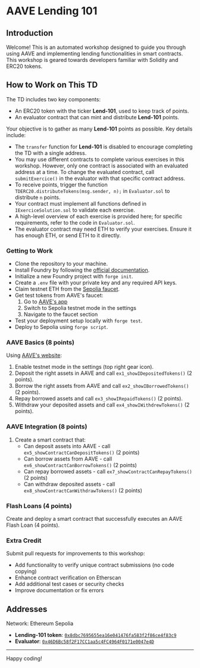 # AAVE Lending 101

## Introduction
Welcome! This is an automated workshop designed to guide you through using AAVE and implementing lending functionalities in smart contracts. This workshop is geared towards developers familiar with Solidity and ERC20 tokens.

## How to Work on This TD
The TD includes two key components:
- An ERC20 token with the ticker **Lend-101**, used to keep track of points.
- An evaluator contract that can mint and distribute **Lend-101** points.

Your objective is to gather as many **Lend-101** points as possible. Key details include:
- The `transfer` function for **Lend-101** is disabled to encourage completing the TD with a single address.
- You may use different contracts to complete various exercises in this workshop. However, only one contract is associated with an evaluated address at a time. To change the evaluated contract, call `submitExercice()` in the evaluator with that specific contract address.
- To receive points, trigger the function `TDERC20.distributeTokens(msg.sender, n);` in `Evaluator.sol` to distribute `n` points.
- Your contract must implement all functions defined in `IExerciceSolution.sol` to validate each exercise.
- A high-level overview of each exercise is provided here; for specific requirements, refer to the code in `Evaluator.sol`.
- The evaluator contract may need ETH to verify your exercises. Ensure it has enough ETH, or send ETH to it directly.

### Getting to Work
- Clone the repository to your machine.
- Install Foundry by following the [official documentation](https://book.getfoundry.sh/getting-started/installation).
- Initialize a new Foundry project with `forge init`.
- Create a `.env` file with your private key and any required API keys.
- Claim testnet ETH from the [Sepolia faucet](https://sepoliafaucet.com/).
- Get test tokens from AAVE's faucet:
  1. Go to [AAVE's app](https://app.aave.com/)
  2. Switch to Sepolia testnet mode in the settings
  3. Navigate to the faucet section
- Test your deployment setup locally with `forge test`.
- Deploy to Sepolia using `forge script`.

### AAVE Basics (8 points)
Using [AAVE's website](https://app.aave.com/):
1. Enable testnet mode in the settings (top right gear icon).
2. Deposit the right assets in AAVE and call `ex1_showIDepositedTokens()` (2 points).
3. Borrow the right assets from AAVE and call `ex2_showIBorrowedTokens()` (2 points).
4. Repay borrowed assets and call `ex3_showIRepaidTokens()` (2 points).
5. Withdraw your deposited assets and call `ex4_showIWithdrewTokens()` (2 points).

### AAVE Integration (8 points)
1. Create a smart contract that:
   - Can deposit assets into AAVE - call `ex5_showContractCanDepositTokens()` (2 points)
   - Can borrow assets from AAVE - call `ex6_showContractCanBorrowTokens()` (2 points)
   - Can repay borrowed assets - call `ex7_showContractCanRepayTokens()` (2 points)
   - Can withdraw deposited assets - call `ex8_showContractCanWithdrawTokens()` (2 points)

### Flash Loans (4 points)
Create and deploy a smart contract that successfully executes an AAVE Flash Loan (4 points).

### Extra Credit
Submit pull requests for improvements to this workshop:
- Add functionality to verify unique contract submissions (no code copying)
- Enhance contract verification on Etherscan
- Add additional test cases or security checks
- Improve documentation or fix errors

## Addresses
Network: Ethereum Sepolia
- **Lending-101 token**: [`0x8dbc7695655ea16e041476fa583f2f86ce4f83c9`](https://sepolia.etherscan.io/address/0x8dbc7695655ea16e041476fa583f2f86ce4f83c9)
- **Evaluator**: [`0x46D6Bc58f2F17CC1aa5c4FC4964F0171e0047e4D`](https://sepolia.etherscan.io/address/0x46D6Bc58f2F17CC1aa5c4FC4964F0171e0047e4D)

---
Happy coding!